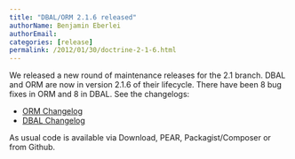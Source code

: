 ```yaml
---
title: "DBAL/ORM 2.1.6 released"
authorName: Benjamin Eberlei
authorEmail:
categories: [release]
permalink: /2012/01/30/doctrine-2-1-6.html
---
```

We released a new round of maintenance releases for the 2.1 branch. DBAL
and ORM are now in version 2.1.6 of their lifecycle. There have been 8
bug fixes in ORM and 8 in DBAL. See the changelogs:

-   [ORM
    Changelog](http://www.doctrine-project.org/jira/browse/DDC/fixforversion/10182)
-   [DBAL
    Changelog](http://www.doctrine-project.org/jira/browse/DBAL/fixforversion/10181)

As usual code is available via Download, PEAR, Packagist/Composer or
from Github.
